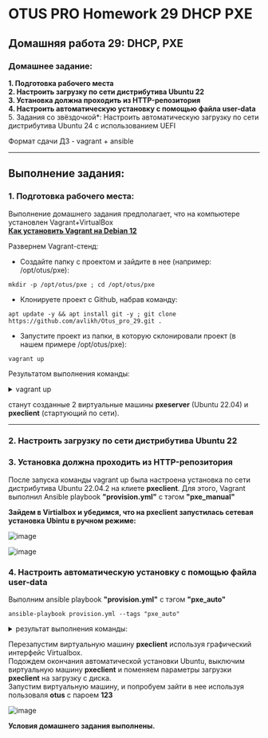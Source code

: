# OTUS PRO Homework 29 DHCP PXE

## Домашняя работа 29: DHCP, PXE

### Домашнее задание:
**1. Подготовка рабочего места**   
**2. Настроить загрузку по сети дистрибутива Ubuntu 22**   
**3. Установка должна проходить из HTTP-репозитория**   
**4. Настроить автоматическую установку c помощью файла user-data**
5. Задания со звёздочкой*: Настроить автоматическую загрузку по сети дистрибутива Ubuntu 24 c использованием UEFI     
     
      
Формат сдачи ДЗ - vagrant + ansible  

---
## Выполнение задания:
### 1. Подготовка рабочего места:
Выполнение домашнего задания предполагает, что на компьютере установлен Vagrant+VirtualBox   
**[Как установить Vagrant на Debian 12](https://github.com/avlikh/Install_Vagrant_Debian12/blob/main/README.md)**   

Развернем Vagrant-стенд:
  - Создайте папку с проектом и зайдите в нее (например: /opt/otus/pxe):
```
mkdir -p /opt/otus/pxe ; cd /opt/otus/pxe
```
  - Клонируете проект с Github, набрав команду:
```
apt update -y && apt install git -y ; git clone https://github.com/avlikh/Otus_pro_29.git .
```
  - Запустите проект из папки, в которую склонировали проект (в нашем примере /opt/otus/pxe):
```
vagrant up
```
Результатом выполнения команды: 
<details>
<summary> vagrant up</summary> 

```
root@deb4likh:/opt/otus/pxe# vagrant up
Bringing machine 'pxeserver' up with 'virtualbox' provider...
Bringing machine 'pxeclient' up with 'virtualbox' provider...
==> pxeserver: Importing base box 'bento/ubuntu-22.04'...
==> pxeserver: Matching MAC address for NAT networking...
==> pxeserver: Checking if box 'bento/ubuntu-22.04' version '202407.23.0' is up to date...
==> pxeserver: Setting the name of the VM: pxe_pxeserver_1745306516554_14851
==> pxeserver: Clearing any previously set network interfaces...
==> pxeserver: Preparing network interfaces based on configuration...
    pxeserver: Adapter 1: nat
    pxeserver: Adapter 2: intnet
    pxeserver: Adapter 3: hostonly
==> pxeserver: Forwarding ports...
    pxeserver: 80 (guest) => 8080 (host) (adapter 1)
    pxeserver: 22 (guest) => 2222 (host) (adapter 1)
==> pxeserver: Running 'pre-boot' VM customizations...
==> pxeserver: Booting VM...
==> pxeserver: Waiting for machine to boot. This may take a few minutes...
    pxeserver: SSH address: 127.0.0.1:2222
    pxeserver: SSH username: vagrant
    pxeserver: SSH auth method: private key
    pxeserver: Warning: Connection reset. Retrying...
    pxeserver: Warning: Remote connection disconnect. Retrying...
    pxeserver:
    pxeserver: Vagrant insecure key detected. Vagrant will automatically replace
    pxeserver: this with a newly generated keypair for better security.
    pxeserver:
    pxeserver: Inserting generated public key within guest...
    pxeserver: Removing insecure key from the guest if it's present...
    pxeserver: Key inserted! Disconnecting and reconnecting using new SSH key...
==> pxeserver: Machine booted and ready!
==> pxeserver: Checking for guest additions in VM...
    pxeserver: The guest additions on this VM do not match the installed version of
    pxeserver: VirtualBox! In most cases this is fine, but in rare cases it can
    pxeserver: prevent things such as shared folders from working properly. If you see
    pxeserver: shared folder errors, please make sure the guest additions within the
    pxeserver: virtual machine match the version of VirtualBox you have installed on
    pxeserver: your host and reload your VM.
    pxeserver:
    pxeserver: Guest Additions Version: 7.0.18
    pxeserver: VirtualBox Version: 7.1
==> pxeserver: Setting hostname...
==> pxeserver: Configuring and enabling network interfaces...
==> pxeserver: Mounting shared folders...
    pxeserver: /opt/otus/pxe => /vagrant
==> pxeserver: Running provisioner: ansible...
    pxeserver: Running ansible-playbook...

PLAY [PXE manual install] ******************************************************

TASK [Gathering Facts] *********************************************************
ok: [pxeserver]

TASK [pxe_manual : Check if UFW is installed] **********************************
ok: [pxeserver]

TASK [pxe_manual : Disable UFW if installed] ***********************************
changed: [pxeserver]

TASK [pxe_manual : Stop and disable UFW service] *******************************
changed: [pxeserver]

TASK [pxe_manual : base soft] **************************************************
changed: [pxeserver]

TASK [pxe_manual : Set up timezone] ********************************************
changed: [pxeserver]

TASK [pxe_manual : enable chrony] **********************************************
changed: [pxeserver]

TASK [pxe_manual : copy /etc/dnsmasq.d/pxe.conf] *******************************
changed: [pxeserver]

TASK [pxe_manual : create a directory /srv/tftp if it does not exist] **********
changed: [pxeserver]

TASK [pxe_manual : Download Plucky Netboot archive] ****************************
changed: [pxeserver]

TASK [pxe_manual : Extract Plucky Netboot archive to /srv/tftp] ****************
changed: [pxeserver]

TASK [pxe_manual : Restart dnsmasq service] ************************************
changed: [pxeserver]

TASK [pxe_manual : create a directory /srv/images if it does not exist] ********
changed: [pxeserver]

TASK [pxe_manual : Download Ubuntu Live Server ISO] ****************************
changed: [pxeserver]

TASK [pxe_manual : copy /etc/apache2/sites-available/ks-server.conf] ***********
changed: [pxeserver]

TASK [pxe_manual : Enable ks-server Apache site] *******************************
ok: [pxeserver]

TASK [pxe_manual : copy /srv/tftp/amd64/pxelinux.cfg/default] ******************
changed: [pxeserver]

TASK [pxe_manual : Restart apache2 service] ************************************
changed: [pxeserver]

PLAY [PXE Autoconfig] **********************************************************

PLAY RECAP *********************************************************************
pxeserver                  : ok=18   changed=15   unreachable=0    failed=0    skipped=0    rescued=0    ignored=0

==> pxeclient: Importing base box 'bento/ubuntu-22.04'...
==> pxeclient: Matching MAC address for NAT networking...
==> pxeclient: Checking if box 'bento/ubuntu-22.04' version '202407.23.0' is up to date...
==> pxeclient: Setting the name of the VM: pxe_pxeclient_1745306790983_73851
==> pxeclient: Fixed port collision for 22 => 2222. Now on port 2200.
==> pxeclient: Clearing any previously set network interfaces...
==> pxeclient: Preparing network interfaces based on configuration...
    pxeclient: Adapter 1: nat
    pxeclient: Adapter 2: hostonly
==> pxeclient: Forwarding ports...
    pxeclient: 22 (guest) => 2200 (host) (adapter 1)
==> pxeclient: Running 'pre-boot' VM customizations...
==> pxeclient: Booting VM...
==> pxeclient: Waiting for machine to boot. This may take a few minutes...
    pxeclient: SSH address: 127.0.0.1:22
    pxeclient: SSH username: vagrant
    pxeclient: SSH auth method: private key
    pxeclient: Warning: Authentication failure. Retrying...
    pxeclient: Warning: Authentication failure. Retrying...
    pxeclient: Warning: Authentication failure. Retrying...
    pxeclient: Warning: Authentication failure. Retrying...
    pxeclient: Warning: Authentication failure. Retrying...
    pxeclient: Warning: Authentication failure. Retrying...
    pxeclient: Warning: Authentication failure. Retrying...
    pxeclient: Warning: Authentication failure. Retrying...
    pxeclient: Warning: Authentication failure. Retrying...
    pxeclient: Warning: Authentication failure. Retrying...
    pxeclient: Warning: Authentication failure. Retrying...
    pxeclient: Warning: Authentication failure. Retrying...
    pxeclient: Warning: Authentication failure. Retrying...
    pxeclient: Warning: Authentication failure. Retrying...
    pxeclient: Warning: Authentication failure. Retrying...
    pxeclient: Warning: Authentication failure. Retrying...
    pxeclient: Warning: Authentication failure. Retrying...
    pxeclient: Warning: Authentication failure. Retrying...
    pxeclient: Warning: Authentication failure. Retrying...
    pxeclient: Warning: Authentication failure. Retrying...
    pxeclient: Warning: Authentication failure. Retrying...
    pxeclient: Warning: Authentication failure. Retrying...
    pxeclient: Warning: Authentication failure. Retrying...
    pxeclient: Warning: Authentication failure. Retrying...
    pxeclient: Warning: Authentication failure. Retrying...
    pxeclient: Warning: Authentication failure. Retrying...
    pxeclient: Warning: Authentication failure. Retrying...
    pxeclient: Warning: Authentication failure. Retrying...
    pxeclient: Warning: Authentication failure. Retrying...
    pxeclient: Warning: Authentication failure. Retrying...
Timed out while waiting for the machine to boot. This means that
Vagrant was unable to communicate with the guest machine within
the configured ("config.vm.boot_timeout" value) time period.

If you look above, you should be able to see the error(s) that
Vagrant had when attempting to connect to the machine. These errors
are usually good hints as to what may be wrong.

If you're using a custom box, make sure that networking is properly
working and you're able to connect to the machine. It is a common
problem that networking isn't setup properly in these boxes.
Verify that authentication configurations are also setup properly,
as well.

If the box appears to be booting properly, you may want to increase
the timeout ("config.vm.boot_timeout") value.

```
</details>

станут созданные 2 виртуальные машины **pxeserver** (Ubuntu 22.04) и **pxeclient** (стартующий по сети).

---
### 2. Настроить загрузку по сети дистрибутива Ubuntu 22   
### 3. Установка должна проходить из HTTP-репозитория     
     
После запуска команды vagrant up была настроена установка по сети дистрибутива Ubuntu 22.04.2 на клиете **pxeclient**. 
Для этого, Vagrant выполнил Ansible playbook **"provision.yml"** c тэгом **"pxe_manual"**    

**Зайдем в Virtialbox и убедимся, что на **pxeclient** запустилась сетевая установка Ubintu в ручном режиме:**     
     
![image](https://github.com/user-attachments/assets/b326ce83-3451-4071-9424-6b6f0c5822c5)
     
![image](https://github.com/user-attachments/assets/1af08c16-9f2d-4ab0-ad32-47372057663c)

### 4. Настроить автоматическую установку c помощью файла user-data     
Выполним ansible playbook **"provision.yml"** c тэгом **"pxe_auto"**

```
ansible-playbook provision.yml --tags "pxe_auto"
```

<details>
<summary> результат выполнения команды: </summary>

```
root@deb4likh:/opt/otus/pxe# ansible-playbook provision.yml --tags "pxe_auto"

PLAY [PXE manual install] ***********************************************************************************************************************************************************************************************

PLAY [PXE Autoconfig] ***************************************************************************************************************************************************************************************************

TASK [Gathering Facts] **************************************************************************************************************************************************************************************************
ok: [pxeserver]

TASK [pxe_auto : Ensure /srv/ks directory exists] ***********************************************************************************************************************************************************************
ok: [pxeserver]

TASK [pxe_auto : copy /srv/ks/user-data] ********************************************************************************************************************************************************************************
ok: [pxeserver]

TASK [pxe_auto : Create /srv/ks/meta-data file] *************************************************************************************************************************************************************************
changed: [pxeserver]

TASK [pxe_auto : Create /srv/ks/vendor-data file] ***********************************************************************************************************************************************************************
changed: [pxeserver]

TASK [pxe_auto : copy /etc/apache2/sites-available/ks-server.conf] ******************************************************************************************************************************************************
changed: [pxeserver]

TASK [pxe_auto : copy /srv/tftp/amd64/pxelinux.cfg/default] *************************************************************************************************************************************************************
changed: [pxeserver]

TASK [pxe_auto : Restart dnsmasq service] *******************************************************************************************************************************************************************************
changed: [pxeserver]

TASK [pxe_auto : Restart apache2 service] *******************************************************************************************************************************************************************************
changed: [pxeserver]

PLAY RECAP **************************************************************************************************************************************************************************************************************
pxeserver                  : ok=9    changed=6    unreachable=0    failed=0    skipped=0    rescued=0    ignored=0
```
</details>

Перезапустим виртуальную машину **pxeclient** используя графический интерфейс Virtualbox.    
Подождем окончания автоматической установки Ubuntu, выключим виртуальную машину **pxeclient** и поменяем параметры загрузки  **pxeclient** на загрузку с диска.    
Запустим виртуальную машину, и попробуем зайти в нее используя пользоваля **otus** с пароем **123**

![image](https://github.com/user-attachments/assets/5659aff8-49f5-4456-a87d-b5cd15396ce5)

**Условия домашнего задания выполнены.**
